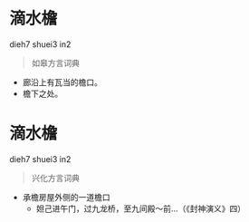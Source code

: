 # 滴水檐
dieh7 shuei3 in2
> 如皋方言词典
- 廊沿上有瓦当的檐口。
- 檐下之处。

# 滴水檐
dieh7 shuei3 in2
> 兴化方言词典
- 承檐房屋外侧的一道檐口
  - 妲己进午门，过九龙桥，至九间殿～前…（《封神演义》四）

